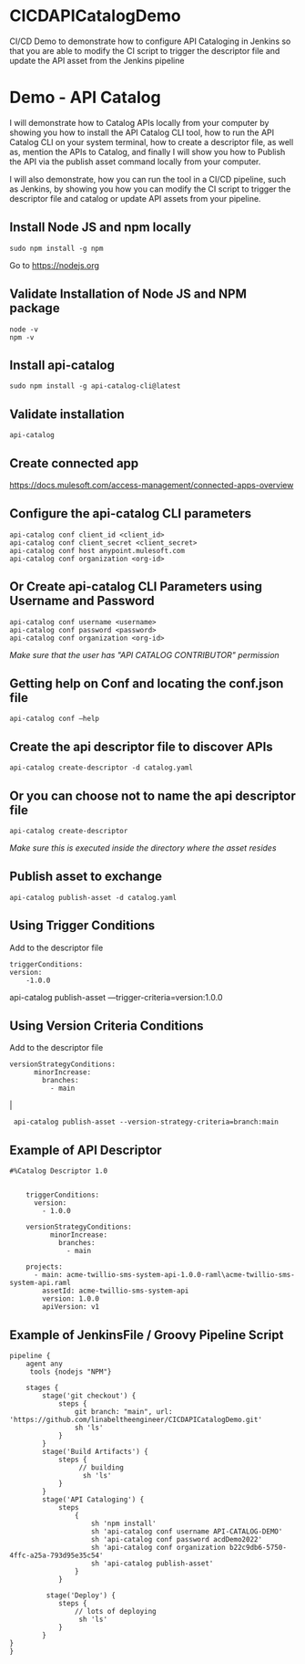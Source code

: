 # CICDAPICatalogDemo
CI/CD Demo to demonstrate how to configure API Cataloging in Jenkins so that you are able to modify the CI script to trigger the descriptor file and update the API asset from the Jenkins pipeline

# Demo - API Catalog

I will demonstrate how to Catalog APIs locally from your computer by showing you how to install the API Catalog CLI tool, how to run the API Catalog CLI on your system terminal, how to create a descriptor file, as well as, mention the APIs to Catalog, and finally I will show you how to Publish the API via the publish asset command locally from your computer.

I will also demonstrate, how you can run the tool in a CI/CD pipeline, such as Jenkins, by showing you how you can modify the CI script to trigger the descriptor file and catalog or update API assets from your pipeline.

## Install Node JS and npm locally

    sudo npm install -g npm

Go to https://nodejs.org

## Validate Installation of Node JS and NPM package

    node -v  
    npm -v

## Install api-catalog

    sudo npm install -g api-catalog-cli@latest

## Validate installation

    api-catalog

  

## Create connected app

  https://docs.mulesoft.com/access-management/connected-apps-overview

## Configure the api-catalog CLI parameters

    api-catalog conf client_id <client_id>  
    api-catalog conf client_secret <client_secret>  
    api-catalog conf host anypoint.mulesoft.com 
    api-catalog conf organization <org-id>

## Or Create api-catalog CLI Parameters using Username and Password

    api-catalog conf username <username>  
    api-catalog conf password <password>  
    api-catalog conf organization <org-id>

  

*Make sure that the user has "API CATALOG CONTRIBUTOR" permission*

## Getting help on Conf and locating the conf.json file

    api-catalog conf —help  

## Create the api descriptor file to discover APIs

    api-catalog create-descriptor -d catalog.yaml

## Or you can choose not to name the api descriptor file

    api-catalog create-descriptor

*Make sure this is executed inside the directory where the asset resides*

## Publish asset to exchange

    api-catalog publish-asset -d catalog.yaml

## Using Trigger Conditions

Add to the descriptor file  

    triggerConditions:  
    version:  
    	-1.0.0

api-catalog publish-asset —trigger-criteria=version:1.0.0

## Using Version Criteria Conditions

Add to the descriptor file  

    versionStrategyConditions:  
          minorIncrease:  
            branches:  
              - main
|

  

     api-catalog publish-asset --version-strategy-criteria=branch:main

## Example of API Descriptor

    #%Catalog Descriptor 1.0  
      
    
        triggerConditions:  
          version:  
            - 1.0.0  
           
        versionStrategyConditions:  
              minorIncrease:  
                branches:  
                  - main  
                
        projects:  
          - main: acme-twillio-sms-system-api-1.0.0-raml\acme-twillio-sms-system-api.raml  
            assetId: acme-twillio-sms-system-api  
            version: 1.0.0  
            apiVersion: v1

## Example of JenkinsFile / Groovy Pipeline Script

    pipeline {
        agent any
         tools {nodejs "NPM"}
        
        stages {
            stage('git checkout') {
                steps {
                    git branch: "main", url: 'https://github.com/linabeltheengineer/CICDAPICatalogDemo.git'
                    sh 'ls'
                }
            }
            stage('Build Artifacts') {    
                steps {
                     // building
                      sh 'ls'
                }
            }
            stage('API Cataloging') {    
                steps 
                    { 
                        sh 'npm install'
                        sh 'api-catalog conf username API-CATALOG-DEMO'
                        sh 'api-catalog conf password acdDemo2022'
                        sh 'api-catalog conf organization b22c9db6-5750-4ffc-a25a-793d95e35c54'
                        sh 'api-catalog publish-asset'
                    }
                }
            
             stage('Deploy') {    
                steps {
                    // lots of deploying 
                     sh 'ls'
                }
            }
    }
    }
